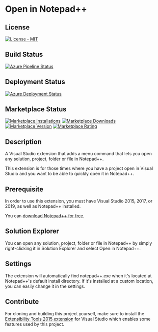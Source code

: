 # Open in Notepad++

## License
[![License - MIT](https://img.shields.io/github/license/calvinallen/OpenInNotepadPlusPlus?style=for-the-badge)](https://img.shields.io/github/license/calvinallen/OpenInNotepadPlusPlus?style=for-the-badge)

## Build Status
[![Azure Pipeline Status](https://img.shields.io/azure-devops/build/calvin-allen/fdb3e58f-4e3e-49f6-b654-72c69d8a0f9e/2/master?style=for-the-badge&logo=azuredevops)](https://img.shields.io/azure-devops/build/calvin-allen/fdb3e58f-4e3e-49f6-b654-72c69d8a0f9e/2/master?style=for-the-badge&logo=azuredevops)

## Deployment Status
[![Azure Deployment Status](https://img.shields.io/azure-devops/release/calvin-allen/fdb3e58f-4e3e-49f6-b654-72c69d8a0f9e/2/2?style=for-the-badge)](https://img.shields.io/azure-devops/release/calvin-allen/fdb3e58f-4e3e-49f6-b654-72c69d8a0f9e/2/2?style=for-the-badge)

## Marketplace Status

[![Marketplace Installations](https://img.shields.io/visual-studio-marketplace/i/CalvinAAllen.OpenInNotepad?style=for-the-badge)](https://img.shields.io/visual-studio-marketplace/i/CalvinAAllen.OpenInNotepad?style=for-the-badge) [![Marketplace Downloads](https://img.shields.io/visual-studio-marketplace/d/CalvinAAllen.OpeninNotepad?style=for-the-badge)](https://img.shields.io/visual-studio-marketplace/d/CalvinAAllen.OpeninNotepad?style=for-the-badge)
[![Marketplace Version](https://img.shields.io/visual-studio-marketplace/v/CalvinAAllen.OpeninNotepad?style=for-the-badge)](https://img.shields.io/visual-studio-marketplace/v/CalvinAAllen.OpeninNotepad?style=for-the-badge) [![Marketplace Rating](https://img.shields.io/visual-studio-marketplace/r/CalvinAAllen.OpeninNotepad?style=for-the-badge)](https://img.shields.io/visual-studio-marketplace/r/CalvinAAllen.OpeninNotepad?style=for-the-badge)

## Description

A Visual Studio extension that adds a menu command that lets you open any solution, project, folder or file in Notepad++.

This extension is for those times where you have a project open in Visual Studio and you want to be able to quickly open it in Notepad++.

## Prerequisite

In order to use this extension, you must have Visual Studio 2015, 2017, or 2019, as well as Notepad++ installed.

You can [download Notepad++ for free](https://notepad-plus-plus.org/).

## Solution Explorer

You can open any solution, project, folder or file in Notepad++ by simply right-clicking it in Solution Explorer and select Open in Notepad++.

## Settings

The extension will automatically find notepad++.exe when it's located at Notepad++'s default install directory. If it's installed at a custom location, you can easily change it in the settings.

## Contribute

For cloning and building this project yourself, make sure to install the [Extensibility Tools 2015 extension](https://marketplace.visualstudio.com/items?itemName=MadsKristensen.ExtensibilityTools) for Visual Studio which enables some features used by this project.
